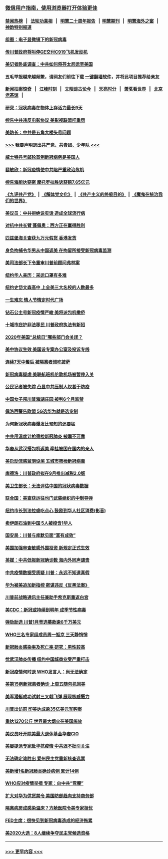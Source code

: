 ### [微信用户指南，使用浏览器打开体验更佳](https://github.com/gfw-breaker/banned-news1/blob/master/indexes/wechat-guide.md?t=0)
#### [禁闻热榜](热点新闻.md?t=0)  &nbsp;&nbsp;|&nbsp;&nbsp; [法轮功真相](https://github.com/gfw-breaker/truth/blob/master/README.md?t=0) &nbsp;&nbsp;|&nbsp;&nbsp; [明慧二十周年报告](https://github.com/gfw-breaker/mh-reports/blob/master/README.md?t=0) &nbsp;&nbsp;|&nbsp;&nbsp;[明慧期刊](https://github.com/gfw-breaker/mh-qikan) &nbsp;&nbsp;|&nbsp;&nbsp; [明慧海外之窗](https://github.com/gfw-breaker/mh-news/blob/master/README.md?t=0) &nbsp;&nbsp;|&nbsp;&nbsp; [神韵特别报道](https://github.com/gfw-breaker/mh-news/blob/master/shenyun.md?t=0)
#### [组图：电子显微镜下的新冠病毒](../pages/nsc412/n11872057.md?t=02161244) 
#### [传川普政府将叫停GE交付C919飞机发动机](../pages/nsc412/n11871600.md?t=02161244) 
#### [美记者卧底调查：中共如何将芬太尼运至美国](../pages/nsc412/n11871821.md?t=02161244) 
#### 五毛举报越来越频繁，请网友们前往下载 [一键翻墙软件](https://github.com/gfw-breaker/ssr-accounts)，并将此项目推荐给亲友
#### [新闻拍案惊奇](https://github.com/gfw-breaker/banned-news1/blob/master/pages/link4.md) &nbsp;&nbsp;|&nbsp;&nbsp; [江峰时刻](https://github.com/gfw-breaker/banned-news1/blob/master/pages/link4.md) &nbsp;&nbsp;|&nbsp;&nbsp; [文昭谈古论今](https://github.com/gfw-breaker/banned-news1/blob/master/pages/link4.md) &nbsp;&nbsp;|&nbsp;&nbsp; [天亮时分](https://github.com/gfw-breaker/banned-news1/blob/master/pages/link4.md) &nbsp;&nbsp;|&nbsp;&nbsp; [萧茗看世界](https://github.com/gfw-breaker/banned-news1/blob/master/pages/link4.md) &nbsp;&nbsp;|&nbsp;&nbsp; [北京老茶馆](https://github.com/gfw-breaker/banned-news1/blob/master/pages/link4.md) &nbsp;&nbsp;|&nbsp;&nbsp; 
#### [研究：冠状病毒在物体上存活力最长9天](../pages/nsc412/n11871871.md?t=02161244) 
#### [控告中共违反电影协议 美影视联盟吁重罚](../pages/nsc412/n11871820.md?t=02161244) 
#### [美防长：中共是五角大楼头号问题](../pages/nsc412/n11871768.md?t=02161244) 
#### [>>> 我要声明退出共产党、共青团、少年队 <<<](https://github.com/begood0513/goodnews/blob/master/quit/letter.md) 
#### [威士特丹号邮轮首例新冠病例是美国人](../pages/nsc412/n11871731.md?t=02161244) 
#### [裴敏欣：新冠疫情使中共陷严重政治危机](../pages/nsc412/n11871514.md?t=02161244) 
#### [控告海能达窃密 摩托罗拉胜诉获赔7.65亿元](../pages/nsc412/n11871594.md?t=02161244) 
#### [《九评共产党》](https://github.com/begood0513/9ping.md/blob/master/README.md) &nbsp;|&nbsp; [《解体党文化》](../../../../jtdwh.md/blob/master/README.md)  &nbsp;|&nbsp; [《共产主义的终极目的》](../../../../gczydzjmd.md/blob/master/README.md) &nbsp;|&nbsp; [《魔鬼在统治我们的世界》](../../../../mgztzwmdsj.md/blob/master/README.md) 
#### [美议员：中共拒绝说实话 造成全球流行病](../pages/nsc412/n11871582.md?t=02161244) 
#### [对抗中共长臂 蓬佩奥：西方正在赢得胜利](../pages/nsc412/n11871500.md?t=02161244) 
#### [匹兹堡海关查获九万元假货 香港发货](../pages/nsc412/n11870716.md?t=02161244) 
#### [身负拘捕令华男从中国返美  在拘留所接受新冠病毒监测](../pages/nsc412/n11870710.md?t=02161244) 
#### [美司法部长下令重审川普前顾问弗林案](../pages/nsc412/n11870258.md?t=02161244) 
#### [纽约华人亲历：采运口罩有多难](../pages/nsc412/n11870531.md?t=02161244) 
#### [纽约史岱文森高中  上全美三大名校的人数最多](../pages/nsc412/n11870557.md?t=02161244) 
#### [一生难忘 情人节情定时代广场](../pages/nsc412/n11870536.md?t=02161244) 
#### [钻石公主号新冠疫情严峻 美将派包机撤侨](../pages/nsc412/n11870505.md?t=02161244) 
#### [十城市庇护非法移民 川普政府执法有新招](../pages/nsc412/n11870410.md?t=02161244) 
#### [2020年美国“总统日”哪些部门会关闭？](../pages/nsc412/n11870148.md?t=02161244) 
#### [美中协议生效 美国设专案办公室及投诉专线](../pages/nsc412/n11870266.md?t=02161244) 
#### [连续7天中餐后 被隔离者想吃披萨](../pages/nsc412/n11870243.md?t=02161244) 
#### [新冠病毒疑虑 美联航班机伦敦机场被暂停入关](../pages/nsc412/n11870015.md?t=02161244) 
#### [公民记者被失踪 凸显中共压制人权甚于防疫](../pages/nsc412/n11870042.md?t=02161244) 
#### [中国女子闯川普海湖庄园 被判6个月监禁](../pages/nsc412/n11869919.md?t=02161244) 
#### [佩洛西警告欧盟 5G选华为就是选专制](../pages/nsc412/n11869898.md?t=02161244) 
#### [为何新冠状病毒爆发比预知的还要猛](../pages/nsc412/n11869828.md?t=02161244) 
#### [中共用温度计枪筛检新冠肺炎 被曝不可靠](../pages/nsc412/n11869707.md?t=02161244) 
#### [华裔从武汉搭包机返美 牵挂被困在国内的亲人](../pages/nsc412/n11869711.md?t=02161244) 
#### [美启动流感监测设施 五城市筛检新冠病毒](../pages/nsc412/n11869689.md?t=02161244) 
#### [库德洛：川普政府拟在9月推出减税2.0版](../pages/nsc412/n11869627.md?t=02161244) 
#### [美卫生部长：无法评估中国的冠状病毒数据](../pages/nsc412/n11869301.md?t=02161244) 
#### [联合国：美查获运往也门武装组织的中制导弹](../pages/nsc412/n11868677.md?t=02161244) 
#### [纽约市长到法拉盛吃点心  鼓励到华人社区消费(影音)](../pages/nsc412/n11868197.md?t=02161244) 
#### [卖伊朗石油到中国  5人被控含1华人](../pages/nsc412/n11867988.md?t=02161244) 
#### [国安局：川普与库默见面“富有成效”](../pages/nsc412/n11867976.md?t=02161244) 
#### [美国加强审查敏感外国投资 新规定正式生效](../pages/nsc412/n11868041.md?t=02161244) 
#### [英媒：中共低报新冠确诊数 海内外同声谴责](../pages/nsc412/n11867421.md?t=02161244) 
#### [中共疫情数据受质疑 川普：永远不知道真假](../pages/nsc412/n11867195.md?t=02161244) 
#### [华为被美追加新指控 密谋违反《反黑法案》](../pages/nsc412/n11867191.md?t=02161244) 
#### [川普前战略通讯主任兼助手希克斯重返白宫](../pages/nsc412/n11867104.md?t=02161244) 
#### [美CDC：新冠或持续到明年 成季节性病毒](../pages/nsc412/n11867279.md?t=02161244) 
#### [弹劾助选 川普1月竞选募款逾6千万美元](../pages/nsc412/n11866950.md?t=02161244) 
#### [WHO三名专家组成员周一抵京 三天静悄悄](../pages/nsc412/n11866947.md?t=02161244) 
#### [新冠肺炎感染率及死亡率 研究：男性较高](../pages/nsc412/n11866956.md?t=02161244) 
#### [忧武汉肺炎传播 纽约中国城商业受严重打击](../pages/nsc412/n11866902.md?t=02161244) 
#### [新冠疫情何时退 WHO发言人：尚无法确定](../pages/nsc412/n11866864.md?t=02161244) 
#### [美第15例新冠患者确诊 上周五随包机回美](../pages/nsc412/n11866852.md?t=02161244) 
#### [美军潜艇成功试射三叉戟飞弹 展现核威慑力](../pages/nsc412/n11866046.md?t=02161244) 
#### [川普出访前 印美达成逾35亿美元军购案](../pages/nsc412/n11865444.md?t=02161244) 
#### [重达1270公斤 世界最大烟火在美国施放](../pages/nsc412/n11865198.md?t=02161244) 
#### [美议员吁开除美最大退休基金华裔CIO](../pages/nsc412/n11865230.md?t=02161244) 
#### [美屡提派专家赴华抗疫情 中共迟不批引关注](../pages/nsc412/n11864719.md?t=02161244) 
#### [无法确定谁胜出 爱州民主党重新核查选票](../pages/nsc412/n11864830.md?t=02161244) 
#### [美新增1名新冠肺炎确诊病例 累计14例](../pages/nsc412/n11864893.md?t=02161244) 
#### [WHO应对疫情举措 专家：向中共“弯腰”](../pages/nsc412/n11864727.md?t=02161244) 
#### [扩大对华为供货禁令 美国防部趋向支持商务部](../pages/nsc412/n11864773.md?t=02161244) 
#### [隔离病房成感染温床？方舱医院令美专家担忧](../pages/nsc412/n11864575.md?t=02161244) 
#### [FED主席：很快见到新冠病毒造成的经济拖累](../pages/nsc412/n11864507.md?t=02161244) 
#### [美2020大选：8人继续争夺民主党候选资格](../pages/nsc412/n11864327.md?t=02161244) 

----
#### [ >>> 更早内容 <<< ](../indexes/nsc412-earlier.md)
